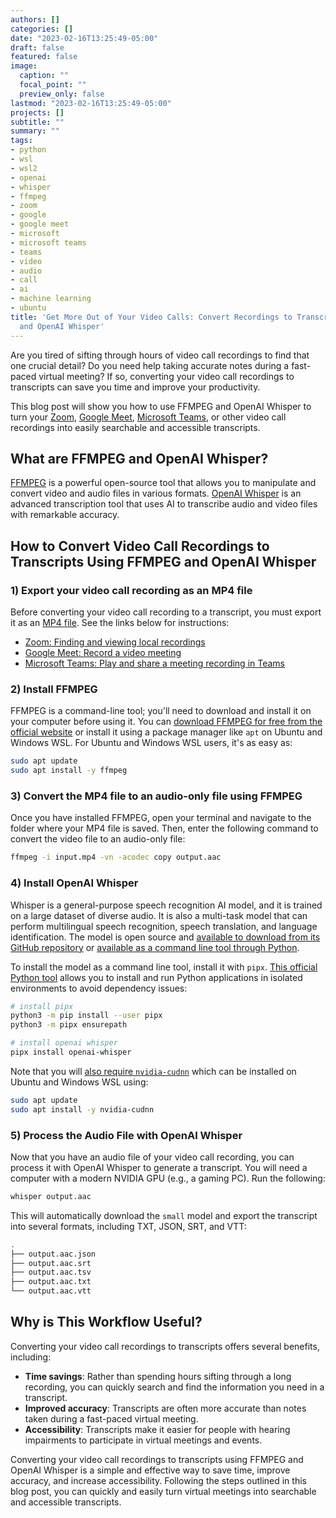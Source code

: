```yaml
---
authors: []
categories: []
date: "2023-02-16T13:25:49-05:00"
draft: false
featured: false
image:
  caption: ""
  focal_point: ""
  preview_only: false
lastmod: "2023-02-16T13:25:49-05:00"
projects: []
subtitle: ""
summary: ""
tags:
- python
- wsl
- wsl2
- openai
- whisper
- ffmpeg
- zoom
- google
- google meet
- microsoft
- microsoft teams
- teams
- video
- audio
- call
- ai
- machine learning
- ubuntu
title: 'Get More Out of Your Video Calls: Convert Recordings to Transcripts with FFMPEG
  and OpenAI Whisper'
---
```


Are you tired of sifting through hours of video call recordings to find that one crucial detail? Do you need help taking accurate notes during a fast-paced virtual meeting? If so, converting your video call recordings to transcripts can save you time and improve your productivity.

This blog post will show you how to use FFMPEG and OpenAI Whisper to turn your [Zoom](https://zoom.us/), [Google Meet](https://meet.google.com/), [Microsoft Teams](https://www.microsoft.com/en-ca/microsoft-teams/download-app), or other video call recordings into easily searchable and accessible transcripts.

## What are FFMPEG and OpenAI Whisper?

[FFMPEG](https://ffmpeg.org/) is a powerful open-source tool that allows you to manipulate and convert video and audio files in various formats. [OpenAI Whisper](https://github.com/openai/whisper) is an advanced transcription tool that uses AI to transcribe audio and video files with remarkable accuracy.

## How to Convert Video Call Recordings to Transcripts Using FFMPEG and OpenAI Whisper

### 1) Export your video call recording as an MP4 file

Before converting your video call recording to a transcript, you must export it as an [MP4 file](https://en.wikipedia.org/wiki/MP4_file_format). See the links below for instructions:

- [Zoom: Finding and viewing local recordings](https://support.zoom.us/hc/en-us/articles/206277393-Finding-and-viewing-local-recordings)
- [Google Meet: Record a video meeting](https://support.google.com/a/users/answer/9846751?hl=en)
- [Microsoft Teams: Play and share a meeting recording in Teams](https://support.microsoft.com/en-us/office/play-and-share-a-meeting-recording-in-teams-7d7e5dc5-9ae4-4b94-8589-27496037e8fa)

### 2) Install FFMPEG

FFMPEG is a command-line tool; you'll need to download and install it on your computer before using it. You can [download FFMPEG for free from the official website](https://ffmpeg.org/) or install it using a package manager like `apt` on Ubuntu and Windows WSL. For Ubuntu and Windows WSL users, it's as easy as:

```bash
sudo apt update
sudo apt install -y ffmpeg
```

### 3) Convert the MP4 file to an audio-only file using FFMPEG

Once you have installed FFMPEG, open your terminal and navigate to the folder where your MP4 file is saved. Then, enter the following command to convert the video file to an audio-only file:

```bash
ffmpeg -i input.mp4 -vn -acodec copy output.aac
```

### 4) Install OpenAI Whisper

Whisper is a general-purpose speech recognition AI model, and it is trained on a large dataset of diverse audio. It is also a multi-task model that can perform multilingual speech recognition, speech translation, and language identification. The model is open source and [available to download from its GitHub repository](https://github.com/openai/whisper) or [available as a command line tool through Python](https://pypi.org/project/openai-whisper/).

To install the model as a command line tool, install it with `pipx`. [This official Python tool](https://pypa.github.io/pipx/) allows you to install and run Python applications in isolated environments to avoid dependency issues:

```bash
# install pipx
python3 -m pip install --user pipx
python3 -m pipx ensurepath

# install openai whisper
pipx install openai-whisper
```

Note that you will [also require `nvidia-cudnn`](https://developer.nvidia.com/cudnn) which can be installed on Ubuntu and Windows WSL using:

```bash
sudo apt update
sudo apt install -y nvidia-cudnn
```

### 5) Process the Audio File with OpenAI Whisper

Now that you have an audio file of your video call recording, you can process it with OpenAI Whisper to generate a transcript. You will need a computer with a modern NVIDIA GPU (e.g., a gaming PC). Run the following:

```bash
whisper output.aac
```

This will automatically download the `small` model and export the transcript into several formats, including TXT, JSON, SRT, and VTT:

```sh
.
├── output.aac.json
├── output.aac.srt
├── output.aac.tsv
├── output.aac.txt
└── output.aac.vtt
```

## Why is This Workflow Useful?

Converting your video call recordings to transcripts offers several benefits, including:

- **Time savings**: Rather than spending hours sifting through a long recording, you can quickly search and find the information you need in a transcript.
- **Improved accuracy**: Transcripts are often more accurate than notes taken during a fast-paced virtual meeting.
- **Accessibility**: Transcripts make it easier for people with hearing impairments to participate in virtual meetings and events.

Converting your video call recordings to transcripts using FFMPEG and OpenAI Whisper is a simple and effective way to save time, improve accuracy, and increase accessibility. Following the steps outlined in this blog post, you can quickly and easily turn virtual meetings into searchable and accessible transcripts.

